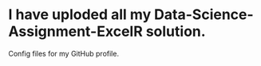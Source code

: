 # I have uploded all my Data-Science-Assignment-ExcelR solution.
Config files for my GitHub profile.
